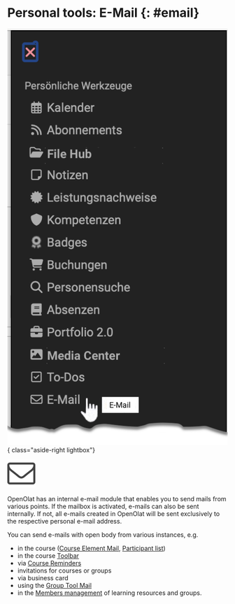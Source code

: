 # Personal tools: E-Mail {: #email}

![pers_menu_email_v2_de.png](assets/pers_menu_email_v2_de.png){ class="aside-right lightbox"}

![icon_e-mail](assets/icon_e-mail.png)

OpenOlat has an internal e-mail module that enables you to send mails from
various points. If the mailbox is activated, e-mails can also be sent internally. If not, all e-mails created in OpenOlat will be sent exclusively to the respective personal e-mail address.

You can send e-mails with open body from various instances, e.g.

  * in the course ([Course Element Mail](../learningresources/Course_Element_EMail.md), [Participant list](../learningresources/Course_Element_Participant_List.md))
  * in the course [Toolbar](../learningresources/Using_Additional_Course_Features.md)
  * via [Course Reminders](../learningresources/Course_Reminders.md)
  * invitations for courses or groups
  * via business card
  * using the [Group Tool Mail](../groups/Group_Administration.md)
  * in the [Members management](../learningresources/Members_management.md) of learning resources and groups.

